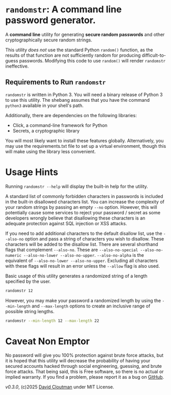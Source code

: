 # `randomstr`: A command line password generator.
A **command line** utility for generating **secure random passwords** and other cryptographically secure random strings.

This utility *does not* use the standard Python `random()` function, as the results of that function are not sufficiently random for producing difficult-to-guess passwords. Modifying this code to use `random()` will render `randomstr` ineffective.

## Requirements to Run `randomstr`
`randomstr` is written in Python 3. You will need a binary release of Python 3 to use this utility. The shebang assumes that you have the command `python3` available in your shell's path.

Additionally, there are dependencies on the following libraries:
* Click, a command-line framework for Python
* Secrets, a cryptographic library

You will most likely want to install these features globally. Alternatively, you may use the requirements.txt file to set up a virtual environment, though this will make using the library less convenient.

# Usage Hints

Running `randomstr --help` will display the built-in help for the utility.

A standard list of commonly forbidden characters in passwords is included in the built-in disallowed characters list. You can increase the complexity of your random strings by passing an empty `--no` option. However, this will potentially cause some services to reject your password / secret as some developers wrongly believe that disallowing these characters is an adequate protection against SQL injection or XSS attacks.

If you need to add additional characters to the default disallow list, use the `--also-no` option and pass a string of characters you wish to disallow. These characters will be added to the disallow list. There are several shorthand flags that complement `--also-no`. These are `--also-no-special --also-no-numeric --also-no-lower --also-no-upper`. `--also-no-alpha` is the equivalent of `--also-no-lower --also-no-upper`. Excluding all characters with these flags will result in an error unless the `--allow` flag is also used.

Basic usage of this utility generates a randomized string of a length specified by the user.

```bash
randomstr 12
```

However, you may make your password a randomized length by using the `--min-length` and `--max-length` options to create an inclusive range of possible string lengths.

```bash
randomstr --min-length 12 --max-length 22
```

# Caveat Non Emptor
No password will give you 100% protection against brute force attacks, but it is hoped that this utility will decrease the probability of having your secured accounts hacked through social engineering, guessing, and brute force attacks. That being said, this is Free software, so there is no actual or implied warranty. If you find a problem, please report it as a bug on [GitHub](https://github.com/dcloutman/randomstr-command).


*v0.3.0*, (c)2025 [David Cloutman](https://davidcloutman.com) under MIT License.
